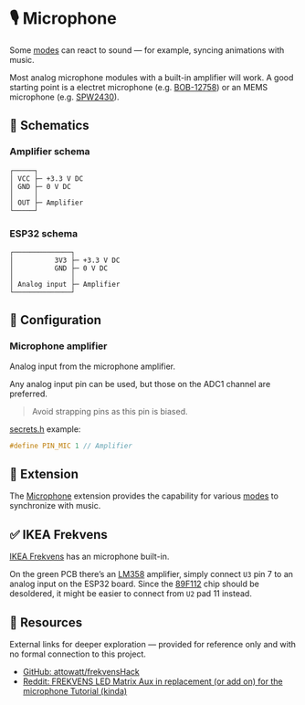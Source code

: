 # 🎙️ Microphone

Some [modes](https://github.com/VIPnytt/Frekvens/wiki/Modes) can react to sound — for example, syncing animations with music.

Most analog microphone modules with a built-in amplifier will work. A good starting point is a electret microphone (e.g. [BOB-12758](https://www.sparkfun.com/sparkfun-electret-microphone-breakout.html)) or an MEMS microphone (e.g. [SPW2430](https://www.adafruit.com/product/2716)).

## 📌 Schematics

### Amplifier schema

```text
┌─────┐
│ VCC ├─ +3.3 V DC
│ GND ├─ 0 V DC
│     │
│ OUT ├─ Amplifier
└─────┘
```

### ESP32 schema

```text
┌──────────────┐
│          3V3 ├─ +3.3 V DC
│          GND ├─ 0 V DC
│              │
│ Analog input ├─ Amplifier
└──────────────┘
```

## 🔧 Configuration

### Microphone amplifier

Analog input from the microphone amplifier.

Any analog input pin can be used, but those on the ADC1 channel are preferred.

> Avoid strapping pins as this pin is biased.

[secrets.h](https://github.com/VIPnytt/Frekvens/blob/main/firmware/include/config/secrets.h) example:

```h
#define PIN_MIC 1 // Amplifier
```

## 🧩 Extension

The [Microphone](https://github.com/VIPnytt/Frekvens/wiki/Extensions#️-microphone) extension provides the capability for various [modes](https://github.com/VIPnytt/Frekvens/wiki/Modes) to synchronize with music.

## ✅ IKEA Frekvens

[IKEA Frekvens](https://github.com/VIPnytt/Frekvens/wiki/IKEA-Frekvens#wiring-the-microphone) has an microphone built-in.

On the green PCB there’s an [LM358](https://www.onsemi.com/download/data-sheet/pdf/lm358-d.pdf) amplifier, simply connect `U3` pin 7 to an analog input on the ESP32 board.
Since the [89F112](https://lceda.cn/components/89F112_aeaaa99e4cd44677a24b9884cee22ff3) chip should be desoldered, it might be easier to connect from `U2` pad 11 instead.

## 🔗 Resources

External links for deeper exploration — provided for reference only and with no formal connection to this project.

- [GitHub: attowatt/frekvensHack](https://github.com/attowatt/frekvensHack/blob/main/README.md)
- [Reddit: FREKVENS LED Matrix Aux in replacement (or add on) for the microphone Tutorial (kinda)](https://www.reddit.com/r/FREKVENS/comments/16p6lbj/frekvens_led_matrix_aux_in_replacement_or_add_on/)
